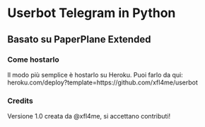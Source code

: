 <h1>Userbot Telegram in Python</h1>
<h2>Basato su PaperPlane Extended</h2>
<h3>Come hostarlo</h3>
<p>Il modo più semplice è hostarlo su Heroku. Puoi farlo da qui: heroku.com/deploy?template=https://github.com/xfl4me/userbot</p>
<h3>Credits</h3>
<p>Versione 1.0 creata da @xfl4me, si accettano contributi!</p>


